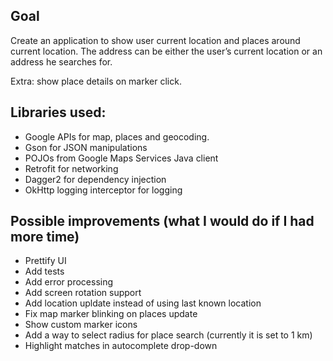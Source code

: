 ## Goal

Create an application to show user current location and places around current location. 
The address can be either the user’s current location or an address he searches for.

Extra: show place details on marker click.

## Libraries used:
* Google APIs for map, places and geocoding.
* Gson for JSON manipulations
* POJOs from Google Maps Services Java client
* Retrofit for networking
* Dagger2 for dependency injection
* OkHttp logging interceptor for logging

## Possible improvements (what I would do if I had more time)

* Prettify UI
* Add tests
* Add error processing
* Add screen rotation support
* Add location upldate instead of using last known location
* Fix map marker blinking on places update
* Show custom marker icons
* Add a way to select radius for place search (currently it is set to 1 km)
* Highlight matches in autocomplete drop-down

